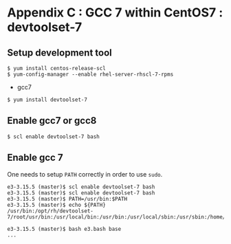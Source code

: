 # Appendix C : GCC 7 within CentOS7 : devtoolset-7



## Setup development tool

```
$ yum install centos-release-scl
$ yum-config-manager --enable rhel-server-rhscl-7-rpms
```

* gcc7

```
$ yum install devtoolset-7
```

## Enable gcc7 or gcc8

```
$ scl enable devtoolset-7 bash
```



## Enable gcc 7

One needs to setup `PATH` correctly in order to use `sudo`. 

```
e3-3.15.5 (master)$ scl enable devtoolset-7 bash
e3-3.15.5 (master)$ scl enable devtoolset-7 bash
e3-3.15.5 (master)$ PATH=/usr/bin:$PATH 
e3-3.15.5 (master)$ echo ${PATH}
/usr/bin:/opt/rh/devtoolset-7/root/usr/bin:/usr/local/bin:/usr/bin:/usr/local/sbin:/usr/sbin:/home/ceauser/.local/bin:/home/ceauser/bin
```

```
e3-3.15.5 (master)$ bash e3.bash base
...

```
